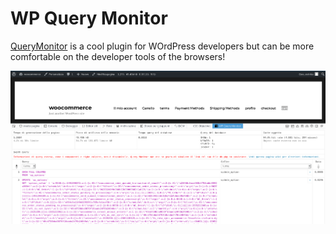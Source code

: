 # WP Query Monitor

[QueryMonitor](https://it.wordpress.org/plugins/query-monitor/) is a cool plugin for WOrdPress developers but can be more comfortable on the developer tools of the browsers!

![](screen.png) 
